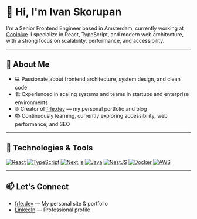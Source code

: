 # 👋 Hi, I'm Ivan Skorupan

I'm a Senior Frontend Engineer based in Amsterdam, currently working at [Coolblue](https://www.coolblue.nl). I specialize in React, TypeScript, and modern web architecture, with a strong focus on scalability, performance, and accessibility.

---

## 🚀 About Me

- 💻 Passionate about frontend architecture, system design, and clean code  
- 🏗️ Experienced in scaling systems and teams in startups and enterprise environments  
- 🌐 Creator of [frle.dev](https://frle.dev) — my personal portfolio and blog  
- 📚 Continuously learning, currently exploring accessibility, web performance, and SEO  

---

## 🔧 Technologies & Tools

[![React](https://img.shields.io/badge/React-20232A?style=for-the-badge&logo=react&logoColor=61DAFB)](https://react.dev/)
[![TypeScript](https://img.shields.io/badge/TypeScript-3178C6?style=for-the-badge&logo=typescript&logoColor=white)](https://www.typescriptlang.org/)
[![Next.js](https://img.shields.io/badge/Next.js-000000?style=for-the-badge&logo=next.js&logoColor=white)](https://nextjs.org/)
[![Java](https://img.shields.io/badge/Java-ED8B00?style=for-the-badge&logo=openjdk&logoColor=white)](https://www.oracle.com/java/)
[![NestJS](https://img.shields.io/badge/NestJS-E0234E?style=for-the-badge&logo=nestjs&logoColor=white)](https://nestjs.com/)
[![Docker](https://img.shields.io/badge/Docker-2496ED?style=for-the-badge&logo=docker&logoColor=white)](https://www.docker.com/)
[![AWS](https://img.shields.io/badge/AWS-232F3E?style=for-the-badge&logoColor=white)](https://aws.amazon.com/)

---

## 📫 Let's Connect

- [frle.dev](https://frle.dev) — My personal site & portfolio  
- [LinkedIn](https://linkedin.com/in/ivanskorupan) — Professional profile
